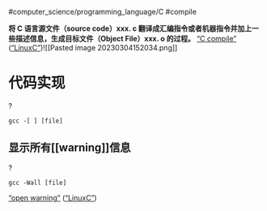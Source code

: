 #computer_science/programming_language/C  #compile

**将 C 语言源文件（source code）xxx. c 翻译成汇编指令或者机器指令并加上一些描述信息，生成目标文件（Object File）xxx. o 的过程。** <span class="highlight" data-annotation="%7B%22attachmentURI%22%3A%22http%3A%2F%2Fzotero.org%2Fusers%2F9667514%2Fitems%2F4IHU78F5%22%2C%22annotationKey%22%3A%22Y9UAH2SA%22%2C%22color%22%3A%22%23ffd400%22%2C%22pageLabel%22%3A%2222%22%2C%22position%22%3A%7B%22pageIndex%22%3A21%2C%22rects%22%3A%5B%5B300.25%2C222.6%2C538.75%2C237.36%5D%2C%5B45.994%2C208.452%2C537.994%2C222.36%5D%2C%5B45.994%2C192.6%2C541.756%2C207.36%5D%2C%5B46%2C177.6%2C166%2C192.36%5D%5D%7D%2C%22citationItem%22%3A%7B%22uris%22%3A%5B%22http%3A%2F%2Fzotero.org%2Fusers%2F9667514%2Fitems%2FI2QD5IEX%22%5D%2C%22locator%22%3A%2222%22%7D%7D" ztype="zhighlight"><a href="zotero://open-pdf/library/items/4IHU78F5?page=22&#x26;annotation=Y9UAH2SA">“C compile”</a></span> <span class="citation" data-citation="%7B%22citationItems%22%3A%5B%7B%22uris%22%3A%5B%22http%3A%2F%2Fzotero.org%2Fusers%2F9667514%2Fitems%2FI2QD5IEX%22%5D%2C%22itemData%22%3A%7B%22id%22%3A%22http%3A%2F%2Fzotero.org%2Fusers%2F9667514%2Fitems%2FI2QD5IEX%22%2C%22type%22%3A%22book%22%2C%22title%22%3A%22LinuxC%22%7D%7D%5D%2C%22properties%22%3A%7B%7D%7D" ztype="zcitation">(<span class="citation-item"><a href="zotero://select/library/items/I2QD5IEX">“LinuxC”</a></span>)</span>
​​![[Pasted image 20230304152034.png]]
# 代码实现
?
```shell
gcc -[ ] [file]
```
## 显示所有[[warning]]信息
?
```shell
gcc -Wall [file]
```
 <span class="highlight" data-annotation="%7B%22attachmentURI%22%3A%22http%3A%2F%2Fzotero.org%2Fusers%2F9667514%2Fitems%2F4IHU78F5%22%2C%22pageLabel%22%3A%2230%22%2C%22position%22%3A%7B%22pageIndex%22%3A29%2C%22rects%22%3A%5B%5B355.744%2C308.988%2C538%2C324.36%5D%2C%5B46%2C293.988%2C403%2C309.36%5D%5D%7D%2C%22citationItem%22%3A%7B%22uris%22%3A%5B%22http%3A%2F%2Fzotero.org%2Fusers%2F9667514%2Fitems%2FI2QD5IEX%22%5D%2C%22locator%22%3A%2230%22%7D%7D" ztype="zhighlight"><a href="zotero://open-pdf/library/items/4IHU78F5?page=30">“open warning”</a></span> <span class="citation" data-citation="%7B%22citationItems%22%3A%5B%7B%22uris%22%3A%5B%22http%3A%2F%2Fzotero.org%2Fusers%2F9667514%2Fitems%2FI2QD5IEX%22%5D%2C%22itemData%22%3A%7B%22id%22%3A%22http%3A%2F%2Fzotero.org%2Fusers%2F9667514%2Fitems%2FI2QD5IEX%22%2C%22type%22%3A%22book%22%2C%22title%22%3A%22LinuxC%22%7D%7D%5D%2C%22properties%22%3A%7B%7D%7D" ztype="zcitation">(<span class="citation-item"><a href="zotero://select/library/items/I2QD5IEX">“LinuxC”</a></span>)</span>  
<!--SR:!2023-03-15,2,190-->

